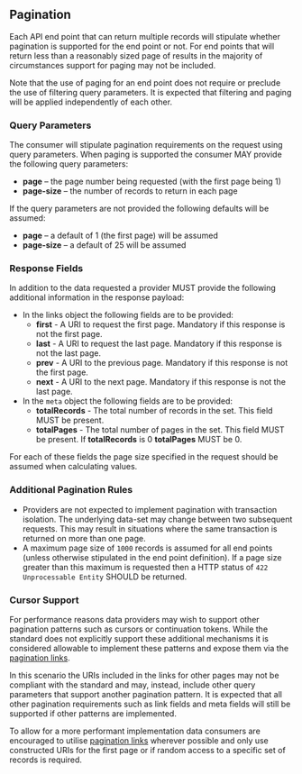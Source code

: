 ## Pagination

Each API end point that can return multiple records will stipulate whether pagination is supported for the end point or not. For end points that will return less than a reasonably sized page of results in the majority of circumstances support for paging may not be included.

Note that the use of paging for an end point does not require or preclude the use of filtering query parameters. It is expected that filtering and paging will be applied independently of each other.

### Query Parameters

The consumer will stipulate pagination requirements on the request using query parameters. When paging is supported the consumer MAY provide the following query parameters:

* **page** – the page number being requested (with the first page being 1)
* **page-size** – the number of records to return in each page

If the query parameters are not provided the following defaults will be assumed:

* **page** – a default of 1 (the first page) will be assumed
* **page-size** – a default of 25 will be assumed

### Response Fields

In addition to the data requested a provider MUST provide the following additional information in the response payload:

* <a name="pagination_links"></a>In the links object the following fields are to be provided:
    * **first** - A URI to request the first page. Mandatory if this response is not the first page.
    * **last** -  A URI to request the last page. Mandatory if this response is not the last page.
    * **prev** - A URI to the previous page. Mandatory if this response is not the first page.
    * **next** - A URI to the next page. Mandatory if this response is not the last page.
* In the `meta` object the following fields are to be provided:
    * **totalRecords** - The total number of records in the set. This field MUST be present.
    * **totalPages** - The total number of pages in the set. This field MUST be present. If **totalRecords** is 0 **totalPages** MUST be 0.

For each of these fields the page size specified in the request should be assumed when calculating
values.

### Additional Pagination Rules

* Providers are not expected to implement pagination with transaction isolation. The underlying data-set may change between two subsequent requests. This may result in situations where the same transaction is returned on more than one page.
* A maximum page size of `1000` records is assumed for all end points (unless otherwise stipulated in the end point definition). If a page size greater than this maximum is requested then a HTTP status of `422 Unprocessable Entity` SHOULD be returned.

### Cursor Support

For performance reasons data providers may wish to support other pagination patterns such as cursors or continuation tokens.  While the standard does not explicitly support these additional mechanisms it is considered allowable to implement these patterns and expose them via the [pagination links](#pagination_links).

In this scenario the URIs included in the links for other pages may not be compliant with the standard and may, instead, include other query parameters that support another pagination pattern. It is expected that all other pagination requirements such as link fields and meta fields will still be supported if other patterns are implemented.

To allow for a more performant implementation data consumers are encouraged to utilise [pagination links](#pagination_links) wherever possible and only use constructed URIs for the first page or if random access to a specific set of records is required.
